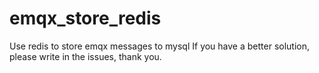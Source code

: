 # emqx_store_redis
Use redis to store emqx messages to mysql
If you have a better solution, please write in the issues, thank you.
